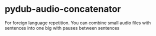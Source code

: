 # pydub-audio-concatenator
For foreign language repetition. You can combine small audio files with sentences into one big with pauses between sentences
